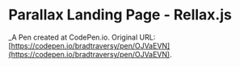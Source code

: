 # Parallax Landing Page - Rellax.js
 _A Pen created at CodePen.io. Original URL: [https://codepen.io/bradtraversy/pen/OJVaEVN](https://codepen.io/bradtraversy/pen/OJVaEVN).

 